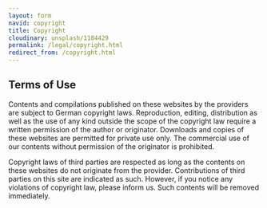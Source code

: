 ```yaml
---
layout: form
navid: copyright
title: Copyright
cloudinary: unsplash/1184429
permalink: /legal/copyright.html
redirect_from: /copyright.html
---
```


## Terms of Use

Contents and compilations published on these websites by the providers are
subject to German copyright laws. Reproduction, editing, distribution as well as
the use of any kind outside the scope of the copyright law require a written
permission of the author or originator. Downloads and copies of these websites
are permitted for private use only. The commercial use of our contents without
permission of the originator is prohibited.

Copyright laws of third parties are respected as long as the contents on these
websites do not originate from the provider. Contributions of third parties on
this site are indicated as such. However, if you notice any violations of
copyright law, please inform us. Such contents will be removed immediately.

